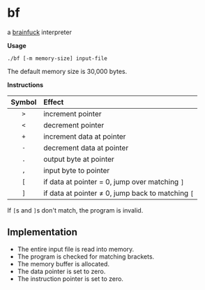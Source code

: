 # bf

a [brainfuck](http://en.wikipedia.org/wiki/Brainfuck) interpreter

**Usage**

	./bf [-m memory-size] input-file

The default memory size is 30,000 bytes.

**Instructions**

| Symbol | Effect                                            |
|:------:|:--------------------------------------------------|
|   `>`  | increment pointer                                 |
|   `<`  | decrement pointer                                 |
|   `+`  | increment data at pointer                         |
|   `-`  | decrement data at pointer                         |
|   `.`  | output byte at pointer                            |
|   `,`  | input byte to pointer                             |
|   `[`  | if data at pointer = 0, jump over matching `]`    |
|   `]`  | if data at pointer ≠ 0, jump back to matching `[` |

If `[`s and `]`s don't match, the program is invalid.

## Implementation

- The entire input file is read into memory.
- The program is checked for matching brackets.
- The memory buffer is allocated.
- The data pointer is set to zero.
- The instruction pointer is set to zero.